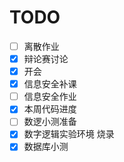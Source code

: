 # TODO

- [ ] 离散作业
- [x] 辩论赛讨论
- [x] 开会
- [x] 信息安全补课
- [ ] 信息安全作业
- [x] 本周代码进度
- [ ] 数逻小测准备
- [x] 数字逻辑实验环境 烧录
- [x] 数据库小测